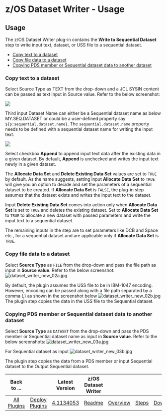 
# z/OS Dataset Writer - Usage

## Usage

The z/OS Dataset Writer plug-in contains the **Write to Sequential Dataset** step to write input text, dataset, or USS file to a sequential dataset.

* [Copy text to a dataset](copy-text-to-a-dataset)
* [Copy file data to a dataset](copy-file-data-to-a-dataset)
* [Copying PDS member or Sequential dataset data to another dataset](copying-pds-member-or-sequential-dataset-data-to-another-dataset)

### Copy text to a dataset

Select Source Type as TEXT from the drop-down and a JCL SYSIN content can be passed as text input in Source value. Refer to the below screenshot:

[![](picture1.png?resize=320%2C130)](picture1.png)

Third input Dataset Name can either be a Sequential dataset name as below MY.SEQ.DATASET or could be a user-defined property say ```${p:sequential.dataset.name}```. The `sequential.dataset.name` property needs to be defined with a sequential dataset name for writing the input text.

[![](zos-dataset-writer-plugin.png?resize=420%2C445)](zos-dataset-writer-plugin.png)

Select checkbox **Append** to append input text data after the existing data in a given dataset. By default, **Append** is unchecked and writes the input text newly in a given dataset.

The **Allocate Data Set** and **Delete Existing Data Set** values are set to `TRUE` by default. As the name suggests, setting input **Allocate Data Set** to `TRUE` will give you an option to decide and set the parameters of a sequential dataset to be created. If **Allocate Data Set** is `FALSE`, the plug-in step assumes that the dataset exists and writes the input text to the dataset.

Input **Delete Existing Data Set** comes into action only when **Allocate Data Set** is set to `TRUE` and deletes the existing dataset. Set to **Allocate Data Set** to `TRUE` to allocate a new dataset with passed parameters and write the input text to a sequential dataset.

The remaining inputs in the step are to set parameters like DCB and Space etc., for a sequential dataset and are applicable only if **Allocate Data Set** is `TRUE`.

### Copy file data to a dataset

Select **Source Type** as `FILE` from the drop-down and pass the file path as input in **Source value**. Refer to the below screenshot:
![dataset_writer_new_02a.jpg](dataset_writer_new_02a.jpg)

By default, the plugin assumes the USS file to be in IBM-1047 encoding. However, encoding can be passed along with a file path separated by a comma (,) as shown in the screenshot below
![dataset_writer_new_02b.jpg](dataset_writer_new_02b.jpg)
The plugin step copies the data in the USS file to the Sequential dataset.

### Copying PDS member or Sequential dataset data to another dataset

Select **Source Type** as `DATASET` from the drop-down and pass the PDS member or Sequential dataset name as input in **Source value**. Refer to the below screenshots:
![dataset_writer_new_03a.jpg](dataset_writer_new_03a.jpg)

For Sequential dataset as input
![dataset_writer_new_03b.jpg](dataset_writer_new_03b.jpg)

The plugin step copies the data from a PDS member or input Sequential dataset to the Output Sequential dataset.

|Back to ...||Latest Version|z/OS Dataset Writer ||||
| :---: | :---: | :---: | :---: | :---: | :---: | :---: |
|[All Plugins](../../index.md)|[Deploy Plugins](../README.md)|[4.1134053](https://raw.githubusercontent.com/UrbanCode/IBM-UCD-PLUGINS/main/files/zos-dataset-writer/ucd-plugins-zos-dataset-writer-4.1134053.zip)|[Readme](README.md)|[Overview](overview.md)|[Steps](steps.md)|[Downloads](downloads.md)|
